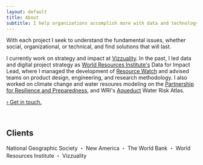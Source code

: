 ```yaml
---
layout: default
title: About
subtitle: I help organizations accomplish more with data and technology. 
---
```


With each project I seek to understand the fundamental issues, whether
social, organizational, or technical, and find solutions that will last.

I currently work on strategy and impact at [Vizzuality](https://vizzuality.com).
In the past, I led data and digital project strategy as 
[World Resources Institute's](https://wri.org) 
Data for Impact Lead, where I managed the development of 
[Resource Watch](https://resourcewatch.org) 
and advised teams on product design, engineering, and
research methodology. I also worked on climate change and
water resoures modeling on the [Partnership for 
Resilience and Preparedness](https://prepdata.org), and
WRI's [Aqueduct](https://wri.org/aqueduct) Water Risk 
Atlas.

[› Get in touch.](/contact)

<br>

## Clients

National Geographic Society ・ 
New America ・
The World Bank ・
World Resources Institute ・
Vizzuality



